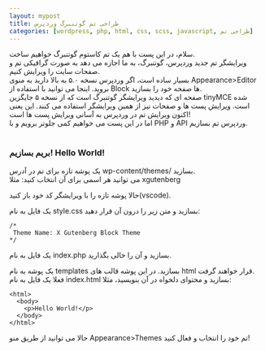 ```yaml
---
layout: mypost
title: طراحی تم گوتنبرگ وردپرس
categories: [wordpress, php, html, css, scss, javascript, طراحی تم]
---
```


سلام، در این پست با هم یک تم کاستوم گوتنبرگ خواهیم ساخت.<br/>
ویرایشگر تم جدید وردپرس، گوتنبرگ، به ما اجازه می دهد به صورت گرافیکی تم و صفحات سایت را ویرایش کنیم.<br/>
بسیار ساده است، اگر وردپرس نسخه ۵.۰ به بالا دارید به منوی Appearance>Editor بروید. اینجا می توانید با استفاده از Block ها صفحه خود را بسازید. <br/>
صفحه ای که دیدید ویرایشگر گوتنبرگ است که از نسخه ۵ جایگزین tinyMCE شده است. ویرایش پست ها و صفحات نیز از همین ویرایشگر استفاده می کنند. این یعنی اکنون ویرایش تم در وردپرس به آسانی ویرایش پست ها است!<br/>
اما در این پست می خواهیم کمی جلوتر برویم و با PHP و API وردپرس تم بسازیم.<br/><br/>

###  بریم بسازیم! Hello World!
یک پوشه تازه برای تم در آدرس wp-content/themes/ بسازید. <br/>
می توانید هر اسمی برای آن انتخاب کنید: مثلا xgutenberg<br/>

حالا پوشه تازه را با ویرایشگر کد خود باز کنید(vscode). <br/>

یک فایل به نام style.css بسازید و متن زیر را درون آن قرار دهید:
```
/*
 Theme Name: X Gutenberg Block Theme
*/
```

یک فایل به نام index.php بسازید و آن را خالی بگذارید.<br/>

یک پوشه به نام templates بسازید. در این پوشه قالب های html قرار خواهند گرفت.<br/>
فعلا یک فایل به نام index.html بسازید و محتوای دلخواه در آن بنویسید، مثلا: <br/>
```
<html>
  <body>
    <p>Hello World!</p>
  </body>
</html>
```

حالا می توانید از طریق منو Appearance>Themes تم خود را انتخاب و فعال کنید!<br>
